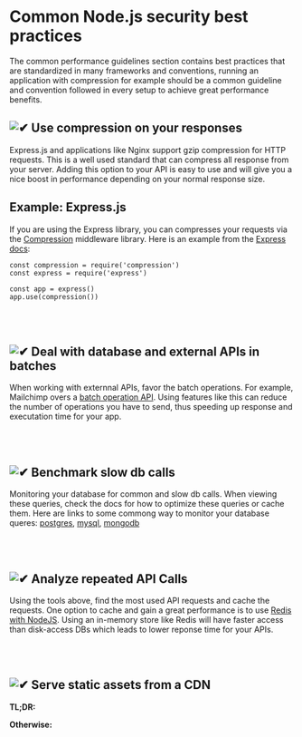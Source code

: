 [✔]: ../../assets/images/checkbox-small-blue.png

# Common Node.js security best practices

The common performance guidelines section contains best practices that are standardized in many frameworks and conventions, running an application with compression for example should be a common guideline and convention followed in every setup to achieve great performance benefits.

## ![✔] Use compression on your responses

Express.js and applications like Nginx support gzip compression for HTTP requests. This is a well used standard that can compress all response from your server. Adding this option to your API is easy to use and will give you a nice boost in performance depending on your normal response size.

## Example: Express.js

If you are using the Express library, you can compresses your requests via the [Compression](https://github.com/expressjs/compression) middleware library. Here is an example from the [Express docs](https://expressjs.com/en/advanced/best-practice-performance.html#use-gzip-compression):

```
const compression = require('compression')
const express = require('express')

const app = express()
app.use(compression())
```

<br/><br/>


## ![✔] Deal with database and external APIs in batches

When working with externnal APIs, favor the batch operations. For example, Mailchimp overs a [batch operation API](https://developer.mailchimp.com/documentation/mailchimp/reference/batches/). Using features like this can reduce the number of operations you have to send, thus speeding up response and executation time for your app.

<br/><br/>


## ![✔] Benchmark slow db calls

Monitoring your database for common and slow db calls. When viewing these queries, check the docs for how to optimize these queries or cache them. Here are links to some commong way to monitor your database queres: [postgres](https://wiki.postgresql.org/wiki/Monitoring), [mysql](https://www.digitalocean.com/community/tutorials/how-to-use-mysql-query-profiling), [mongodb](https://stackoverflow.com/questions/15204341/mongodb-logging-all-queries)

<br/><br/>

## ![✔] Analyze repeated API Calls

Using the tools above, find the most used API requests and cache the requests. One option to cache and gain a great performance is to use [Redis with NodeJS](https://community.risingstack.com/redis-node-js-introduction-to-caching/). Using an in-memory store like Redis will have faster access than disk-access DBs which leads to lower reponse time for your APIs.

<br/><br/>

## ![✔] Serve static assets from a CDN

**TL;DR:** 

**Otherwise:** 


<br/><br/>

